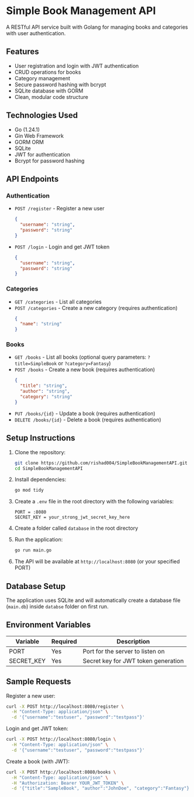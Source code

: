 # Simple Book Management API

A RESTful API service built with Golang for managing books and categories with user authentication.

## Features

- User registration and login with JWT authentication
- CRUD operations for books
- Category management
- Secure password hashing with bcrypt
- SQLite database with GORM
- Clean, modular code structure

## Technologies Used

- Go (1.24.1)
- Gin Web Framework
- GORM ORM
- SQLite
- JWT for authentication
- Bcrypt for password hashing

## API Endpoints

### Authentication

- `POST /register` - Register a new user
  ```json
  {
    "username": "string",
    "password": "string"
  }
  ```

- `POST /login` - Login and get JWT token
  ```json
  {
    "username": "string",
    "password": "string"
  }
  ```

### Categories

- `GET /categories` - List all categories
- `POST /categories` - Create a new category (requires authentication)
  ```json
  {
    "name": "string"
  }
  ```

### Books

- `GET /books` - List all books (optional query parameters: `?title=SimpleBook` or `?category=Fantasy`)
- `POST /books` - Create a new book (requires authentication)
  ```json
  {
    "title": "string",
    "author": "string",
    "category": "string"
  }
  ```
- `PUT /books/{id}` - Update a book (requires authentication)
- `DELETE /books/{id}` - Delete a book (requires authentication)

## Setup Instructions

1. Clone the repository:
   ```bash
   git clone https://github.com/rishad004/SimpleBookManagementAPI.git
   cd SimpleBookManagementAPI
   ```

2. Install dependencies:
   ```bash
   go mod tidy
   ```

3. Create a `.env` file in the root directory with the following variables:
   ```env
   PORT = :8080
   SECRET_KEY = your_strong_jwt_secret_key_here
   ```
4. Create a folder called `database` in the root directory

5. Run the application:
   ```bash
   go run main.go
   ```

6. The API will be available at `http://localhost:8080` (or your specified PORT)

## Database Setup

The application uses SQLite and will automatically create a database file (`main.db`) inside `databse` folder on first run.

## Environment Variables

| Variable     | Required | Description                          |
|--------------|----------|--------------------------------------|
| PORT         | Yes      | Port for the server to listen on     |
| SECRET_KEY   | Yes      | Secret key for JWT token generation  |

## Sample Requests

Register a new user:
```bash
curl -X POST http://localhost:8080/register \
  -H "Content-Type: application/json" \
  -d '{"username":"testuser", "password":"testpass"}'
```

Login and get JWT token:
```bash
curl -X POST http://localhost:8080/login \
  -H "Content-Type: application/json" \
  -d '{"username":"testuser", "password":"testpass"}'
```

Create a book (with JWT):
```bash
curl -X POST http://localhost:8080/books \
  -H "Content-Type: application/json" \
  -H "Authorization: Bearer YOUR_JWT_TOKEN" \
  -d '{"title":"SampleBook", "author":"JohnDoe", "category":"Fantasy"}'
```